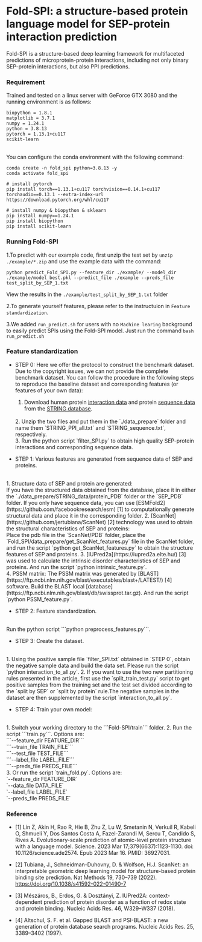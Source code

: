 # Fold-SPI: a structure-based protein language model for SEP-protein interaction prediction

Fold-SPI is a structure-based deep learning framework for multifaceted predictions of microprotein-protein interactions, including not only binary SEP-protein interactions, but also PPI predictions.

### Requirement
Trained and tested on a linux server with GeForce GTX 3080 and the running environment is as follows:<br />
```shell
biopython = 1.8.1
matplotlib = 3.7.1
numpy = 1.24.1
python = 3.8.13
pytorch = 1.13.1+cu117
scikit-learn
```
<br />
You can configure the conda environment with the following command:<br />

```shell
conda create -n fold_spi python=3.8.13 -y
conda activate fold_spi

# install pytorch
pip install torch==1.13.1+cu117 torchvision==0.14.1+cu117 torchaudio==0.13.1 --extra-index-url https://download.pytorch.org/whl/cu117

# install numpy & biopython & sklearn
pip install numpy==1.24.1
pip install biopython
pip install scikit-learn
```

### Running Fold-SPI

1.To predict with our example code, first unzip the test set by `unzip ./example/*.zip` and use the example data with the command:

```shell
python predict_Fold_SPI.py --feature_dir ./example/ --model_dir ./example/model_best.pkl --predict_file ./example --preds_file test_split_by_SEP_1.txt
```
View the results in the `./example/test_split_by_SEP_1.txt` folder<br />

2.To generate yourself features, please refer to the instructuion in `Feature standardization`.<br />

3.We added `run_predict.sh` for users with no `Machine learing` background to easily predict SPIs using the Fold-SPI model. Just run the command `bash run_predict.sh`

### Feature standardization

- STEP 0: Here we offer the protocol to construct the benchmark dataset.  Due to the copyright issues, we can not provide the complete benchmark dataset. You can follow the procedure in the following steps to reproduce the baseline dataset and corresponding features (or features of your own data):<br />
  1. Download human protein [interaction data](https://stringdb-downloads.org/download/protein.physical.links.detailed.v11.5/9606.protein.physical.links.detailed.v11.5.txt.gz) and protein [sequence data](https://stringdb-downloads.org/download/protein.sequences.v11.5/9606.protein.sequences.v11.5.fa.gz) from the [STRING database](https://version-11-5.string-db.org/cgi/download?sessionId=bza7bKrnOz1i&species_text=Homo+sapiens).
  <br />
  2. Unzip the two files and put them in the `./data_prepare` folder and name them `STRING_PPI_all.txt` and `STRING_sequence.txt`, respectively.<br />
  3. Run the python script `filter_SPI.py` to obtain high quality SEP-protein interactions and corresponding sequence data.


- STEP 1: Various features are generated from sequence data of SEP and proteins.
<br />
  1. Structure data of SEP and protein are generated:<br />
  If you have the structured data obtained from the database, place it in either the `./data_prepare/STRING_data/protein_PDB` folder or the `SEP_PDB` folder. If you only have sequence data, you can use [ESMFold2](https://github.com/facebookresearch/esm) [1] to computationally generate structural data and place it in the corresponding folder.
  2. [ScanNet](https://github.com/jertubiana/ScanNet) [2] technology was used to obtain the structural characteristics of SEP and proteins:<br />
  Place the pdb file in the `ScanNet/PDB` folder, place the `Fold_SPI/data_prepare/get_ScanNet_features.py` file in the ScanNet folder, and run the script `python get_ScanNet_features.py`  to obtain the structure features of SEP and proteins.
  3. [IUPred2a](https://iupred2a.elte.hu/) [3] was used to calculate the intrinsic disorder characteristics of SEP and proteins. And run the script `python intrinsic_feature.py`.<br />
  4. PSSM matrix: The PSSM matrix was generated by [BLAST](https://ftp.ncbi.nlm.nih.gov/blast/executables/blast+/LATEST/) [4] software. Build the BLAST local [database](https://ftp.ncbi.nlm.nih.gov/blast/db/swissprot.tar.gz). And run the script `python PSSM_feature.py`.


- STEP 2: Feature standardization.
<br />
  Run the python script ```python preprocess_features.py```.


- STEP 3: Create the dataset.
<br />
  1. Using the positive sample file `filter_SPI.txt` obtained in `STEP 0`, obtain the negative sample data and build the data set. Please run the script `python interaction_to_all.py`.
  2. If you want to use the two new partitioning rules presented in the article, first use the `split_train_test.py` script to get positive samples from the training set and the test set divided according to the `split by SEP` or `split by protein` rule.The negative samples in the dataset are then supplemented by the script `interaction_to_all.py`.


- STEP 4: Train your own model:
<br />
  1. Switch your working directory to the ```Fold-SPI/train``` folder.
  2. Run the script ```train.py```. Options are:<br />
  ```--feature_dir FEATURE_DIR```<br />
  ```--train_file TRAIN_FILE```<br />
  ```--test_file TEST_FILE```<br />
  ```--label_file LABEL_FILE```<br />
  ```--preds_file PREDS_FILE```<br />
  3. Or run the script `train_fold.py`. Options are:<br />
  `--feature_dir FEATURE_DIR`<br />
  `--data_file DATA_FILE`<br />
  `--label_file LABEL_FILE`<br />
  `--preds_file PREDS_FILE`<br />

     
### Reference

<div id="refer-anchor-1"></div>

- [1] Lin Z, Akin H, Rao R, Hie B, Zhu Z, Lu W, Smetanin N, Verkuil R, Kabeli O, Shmueli Y, Dos Santos Costa A, Fazel-Zarandi M, Sercu T, Candido S, Rives A. Evolutionary-scale prediction of atomic-level protein structure with a language model. Science. 2023 Mar 17;379(6637):1123-1130. doi: 10.1126/science.ade2574. Epub 2023 Mar 16. PMID: 36927031.

<div id="refer-anchor-2"></div>

- [2] Tubiana, J., Schneidman-Duhovny, D. & Wolfson, H.J. ScanNet: an interpretable geometric deep learning model for structure-based protein binding site prediction. Nat Methods 19, 730–739 (2022). https://doi.org/10.1038/s41592-022-01490-7

<div id="refer-anchor-3"></div>

- [3] Mészáros, B., Erdos, G. & Dosztányi, Z. IUPred2A: context-dependent prediction of protein disorder as a function of redox state and protein binding. Nucleic Acids Res. 46, W329–W337 (2018).

<div id="refer-anchor-4"></div>

- [4] Altschul, S. F. et al. Gapped BLAST and PSI-BLAST: a new generation of protein database search programs. Nucleic Acids Res. 25, 3389–3402 (1997).


